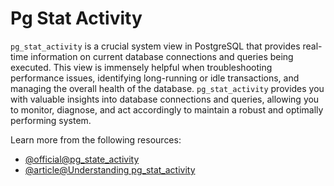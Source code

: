 # Pg Stat Activity

`pg_stat_activity` is a crucial system view in PostgreSQL that provides real-time information on current database connections and queries being executed. This view is immensely helpful when troubleshooting performance issues, identifying long-running or idle transactions, and managing the overall health of the database. `pg_stat_activity` provides you with valuable insights into database connections and queries, allowing you to monitor, diagnose, and act accordingly to maintain a robust and optimally performing system.

Learn more from the following resources:

- [@official@pg_state_activity](https://www.postgresql.org/docs/current/monitoring-stats.html#MONITORING-PG-STAT-ACTIVITY-VIEW)
- [@article@Understanding pg_stat_activity](https://www.depesz.com/2022/07/05/understanding-pg_stat_activity/)